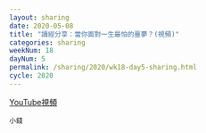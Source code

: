 ```yaml
---
layout: sharing
date: 2020-05-08
title: "讀經分享：當你面對一生最怕的噩夢？(視頻)"
categories: sharing
weekNum: 18
dayNum: 5
permalink: /sharing/2020/wk18-day5-sharing.html
cycle: 2020
---
```


[YouTube視頻](https://youtu.be/Blgzlue6Nnc)

`小錢`
